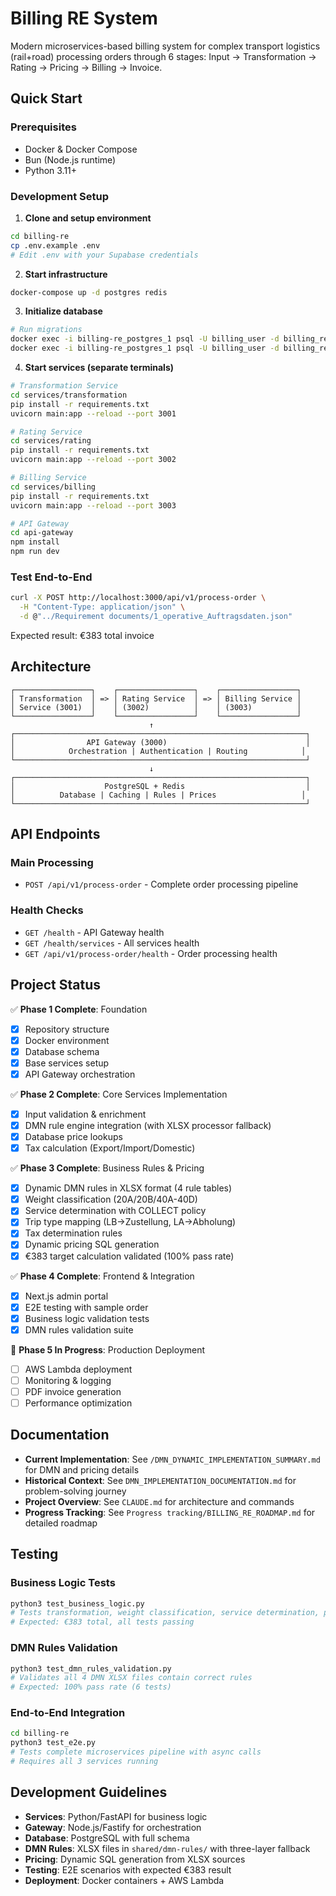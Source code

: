 # Billing RE System

Modern microservices-based billing system for complex transport logistics (rail+road) processing orders through 6 stages: Input → Transformation → Rating → Pricing → Billing → Invoice.

## Quick Start

### Prerequisites
- Docker & Docker Compose
- Bun (Node.js runtime)
- Python 3.11+

### Development Setup

1. **Clone and setup environment**
```bash
cd billing-re
cp .env.example .env
# Edit .env with your Supabase credentials
```

2. **Start infrastructure**
```bash
docker-compose up -d postgres redis
```

3. **Initialize database**
```bash
# Run migrations
docker exec -i billing-re_postgres_1 psql -U billing_user -d billing_re < database/migrations/001_initial.sql
docker exec -i billing-re_postgres_1 psql -U billing_user -d billing_re < database/seeds/002_master_data.sql
```

4. **Start services (separate terminals)**
```bash
# Transformation Service
cd services/transformation
pip install -r requirements.txt
uvicorn main:app --reload --port 3001

# Rating Service
cd services/rating
pip install -r requirements.txt
uvicorn main:app --reload --port 3002

# Billing Service
cd services/billing
pip install -r requirements.txt
uvicorn main:app --reload --port 3003

# API Gateway
cd api-gateway
npm install
npm run dev
```

### Test End-to-End

```bash
curl -X POST http://localhost:3000/api/v1/process-order \
  -H "Content-Type: application/json" \
  -d @"../Requirement documents/1_operative_Auftragsdaten.json"
```

Expected result: €383 total invoice

## Architecture

```
┌─────────────────┐    ┌─────────────────┐    ┌─────────────────┐
│ Transformation  │ => │ Rating Service  │ => │ Billing Service │
│ Service (3001)  │    │ (3002)          │    │ (3003)          │
└─────────────────┘    └─────────────────┘    └─────────────────┘
                               ↑
┌─────────────────────────────────────────────────────────────────┐
│                API Gateway (3000)                               │
│            Orchestration | Authentication | Routing            │
└─────────────────────────────────────────────────────────────────┘
                               ↓
┌─────────────────────────────────────────────────────────────────┐
│                    PostgreSQL + Redis                           │
│          Database | Caching | Rules | Prices                   │
└─────────────────────────────────────────────────────────────────┘
```

## API Endpoints

### Main Processing
- `POST /api/v1/process-order` - Complete order processing pipeline

### Health Checks
- `GET /health` - API Gateway health
- `GET /health/services` - All services health
- `GET /api/v1/process-order/health` - Order processing health

## Project Status

✅ **Phase 1 Complete**: Foundation
- [x] Repository structure
- [x] Docker environment
- [x] Database schema
- [x] Base services setup
- [x] API Gateway orchestration

✅ **Phase 2 Complete**: Core Services Implementation
- [x] Input validation & enrichment
- [x] DMN rule engine integration (with XLSX processor fallback)
- [x] Database price lookups
- [x] Tax calculation (Export/Import/Domestic)

✅ **Phase 3 Complete**: Business Rules & Pricing
- [x] Dynamic DMN rules in XLSX format (4 rule tables)
- [x] Weight classification (20A/20B/40A-40D)
- [x] Service determination with COLLECT policy
- [x] Trip type mapping (LB→Zustellung, LA→Abholung)
- [x] Tax determination rules
- [x] Dynamic pricing SQL generation
- [x] €383 target calculation validated (100% pass rate)

✅ **Phase 4 Complete**: Frontend & Integration
- [x] Next.js admin portal
- [x] E2E testing with sample order
- [x] Business logic validation tests
- [x] DMN rules validation suite

🔄 **Phase 5 In Progress**: Production Deployment
- [ ] AWS Lambda deployment
- [ ] Monitoring & logging
- [ ] PDF invoice generation
- [ ] Performance optimization

## Documentation

- **Current Implementation**: See `/DMN_DYNAMIC_IMPLEMENTATION_SUMMARY.md` for DMN and pricing details
- **Historical Context**: See `DMN_IMPLEMENTATION_DOCUMENTATION.md` for problem-solving journey
- **Project Overview**: See `CLAUDE.md` for architecture and commands
- **Progress Tracking**: See `Progress tracking/BILLING_RE_ROADMAP.md` for detailed roadmap

## Testing

### Business Logic Tests
```bash
python3 test_business_logic.py
# Tests transformation, weight classification, service determination, pricing, and tax
# Expected: €383 total, all tests passing
```

### DMN Rules Validation
```bash
python3 test_dmn_rules_validation.py
# Validates all 4 DMN XLSX files contain correct rules
# Expected: 100% pass rate (6 tests)
```

### End-to-End Integration
```bash
cd billing-re
python3 test_e2e.py
# Tests complete microservices pipeline with async calls
# Requires all 3 services running
```

## Development Guidelines

- **Services**: Python/FastAPI for business logic
- **Gateway**: Node.js/Fastify for orchestration
- **Database**: PostgreSQL with full schema
- **DMN Rules**: XLSX files in `shared/dmn-rules/` with three-layer fallback
- **Pricing**: Dynamic SQL generation from XLSX sources
- **Testing**: E2E scenarios with expected €383 result
- **Deployment**: Docker containers + AWS Lambda